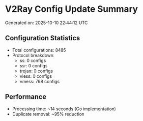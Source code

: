 # V2Ray Config Update Summary
Generated on: 2025-10-10 22:44:12 UTC

## Configuration Statistics
- Total configurations: 8485
- Protocol breakdown:
  - ss: 0 configs
  - ssr: 0 configs
  - trojan: 0 configs
  - vless: 0 configs
  - vmess: 768 configs

## Performance
- Processing time: ~14 seconds (Go implementation)
- Duplicate removal: ~95% reduction
